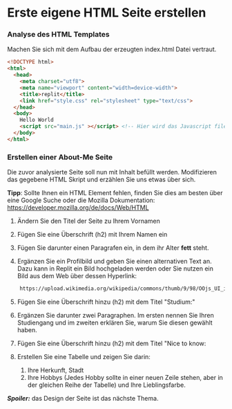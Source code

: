 # Erste eigene HTML Seite erstellen

### Analyse des HTML Templates

Machen Sie sich mit dem Aufbau der erzeugten index.html Datei vertraut.

~~~html
<!DOCTYPE html>
<html> 
  <head>
    <meta charset="utf8">
    <meta name="viewport" content="width=device-width">
    <title>replit</title>
    <link href="style.css" rel="stylesheet" type="text/css">
  </head>
  <body>
    Hello World
    <script src="main.js" ></script> <!-- Hier wird das Javascript file eingebunden -->
  </body>
</html>
~~~

### Erstellen einer About-Me Seite

Die zuvor analysierte Seite soll nun mit Inhalt befüllt werden.
Modifizieren das gegebene HTML Skript und erzählen Sie uns etwas über sich.

**Tipp**: Sollte Ihnen ein HTML Element fehlen, finden Sie dies am besten über eine Google Suche oder die Mozilla Dokumentation:
https://developer.mozilla.org/de/docs/Web/HTML


1. Ändern Sie den Titel der Seite zu Ihrem Vornamen

2. Fügen Sie eine Überschrift (h2) mit Ihrem Namen ein

3. Fügen Sie darunter einen Paragrafen ein, in dem ihr Alter **fett** steht.

4. Ergänzen Sie ein Profilbild und geben Sie einen alternativen Text an.
   Dazu kann in Replit ein Bild hochgeladen werden oder Sie nutzen ein Bild aus dem Web über dessen Hyperlink:
~~~html
    https://upload.wikimedia.org/wikipedia/commons/thumb/9/98/OOjs_UI_icon_userAvatar.svg/480px-OOjs_UI_icon_userAvatar.svg.png
~~~

5. Fügen Sie eine Überschrift hinzu (h2) mit dem Titel "Studium:"

6. Ergänzen Sie darunter zwei Paragraphen. Im ersten nennen Sie Ihren Studiengang und im zweiten erklären Sie, warum Sie diesen gewählt haben.
7. Fügen Sie eine Überschrift hinzu (h2) mit dem Titel "Nice to know:
8. Erstellen Sie eine Tabelle und zeigen Sie darin:
   1. Ihre Herkunft, Stadt
   2. Ihre Hobbys (Jedes Hobby sollte in einer neuen Zeile stehen, aber in der gleichen Reihe der Tabelle) und Ihre Lieblingsfarbe.

***Spoiler:*** das Design der Seite ist das nächste Thema.


